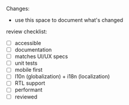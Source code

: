 Changes:
- use this space to document what's changed

review checklist:
- [ ] accessible
- [ ] documentation
- [ ] matches UI/UX specs
- [ ] unit tests
- [ ] mobile first
- [ ] l10n (globalization) + i18n (localization)
- [ ] RTL support
- [ ] performant
- [ ] reviewed
